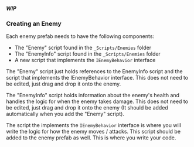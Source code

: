
***WIP***

### Creating an Enemy

Each enemy prefab needs to have the following components:

- The "Enemy" script found in the `_Scripts/Enemies` folder
- The "EnemyInfo" script found in the `_Scripts/Enemies` folder
- A new script that implements the `IEnemyBehavior` interface

The "Enemy" script just holds references to the EnemyInfo script and the script that implements the IEnemyBehavior interface. This does not need to be edited, just drag and drop it onto the enemy.

The "EnemyInfo" script holds information about the enemy's health and handles the logic for when the enemy takes damage. This does not need to be edited, just drag and drop it onto the enemy (It should be added automatically when you add the "Enemy" script).

The script the implements the `IEnemyBehavior` interface is where you will write the logic for how the enemy moves / attacks. This script should be added to the enemy prefab as well. This is where you write your code.
